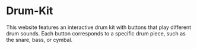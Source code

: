 # Drum-Kit
This website features an interactive drum kit with buttons that play different drum sounds. Each button corresponds to a specific drum piece, such as the snare, bass, or cymbal.

